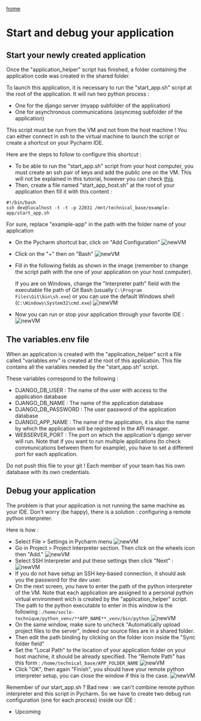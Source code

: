 [home](../index.md)

# Start and debug your application

## Start your newly created application

Once the "application_helper" script has finished, a folder containing the application code was created in the shared folder.

To launch this application, it is necessary to run the "start_app.sh" script at the root of the application.
It will run two python process :
- One for the django server (myapp subfolder of the application)
- One for asynchronous communications (asyncmsg subfolder of the application)

This script must be run from the VM and not from the host machine !
You can either connect in ssh to the virtual machine to launch the script or create a shortcut on your Pycharm IDE.

Here are the steps to follow to configure this shortcut :

- To be able to run the "start_app.sh" script from your host computer, you must create an ssh pair of keys and add the public one on the VM.
This will not be explained in this tutorial, however you can check [this](https://adamdehaven.com/blog/how-to-generate-an-ssh-key-and-add-your-public-key-to-the-server-for-authentication/).
- Then, create a file named "start_app_host.sh" at the root of your application then fill it with this content :
```
#!/bin/bash
ssh dev@localhost -t -t -p 22031 /mnt/technical_base/example-app/start_app.sh
```
For sure, replace "example-app" in the path with the folder name of your application
- On the Pycharm shortcut bar, click on "Add Configuration"
![newVM](./images/add_config.png)
- Click on the "+" then on "Bash"
![newVM](./images/add_bash_config.png)
- Fill in the following fields as shown in the image (remember to change the script path with the one of your application on your host computer). 

  If you are on Windows, change the "Interpreter path" field with the executable file path of Git Bash (usually ```C:\Program Files\Git\bin\sh.exe```) or you can use the default Windows shell (```C:\Windows\System32\cmd.exe```)
![newVM](./images/edit_config.png)
- Now you can run or stop your application through your favorite IDE :
![newVM](./images/run_config.png)

## The variables.env file
When an application is created with the "application_helper" scrit a file called "variables.env" is created at the root of this application.
This file contains all the variables needed by the "start_app.sh" script. 

These variables correspond to the following :
- DJANGO_DB_USER : The name of the user with access to the application database
- DJANGO_DB_NAME : The name of the application database
- DJANGO_DB_PASSWORD : The user password of the application database
- DJANGO_APP_NAME : The name of the application, it is also the name by which the application will be registered in the API manager.
- WEBSERVER_PORT : The port on which the application's django server will run. Note that if you want to run multiple applications (to check communications between them for example), you have to set a different port for each application.

Do not push this file to your git ! Each member of your team has his own database with its own credentials.

## Debug your application
The problem is that your application is not running the same machine as your IDE. Don't worry (be happy), there is a solution : configuring a remote python interpreter. 

Here is how :
- Select File > Settings in Pycharm menu
![newVM](./images/settings_pycharm.png)
- Go in Project > Project Interpreter section. Then click on the wheels icon then "Add."
![newVM](./images/interpreter.png)
- Select SSH Interpreter and put these settings then click "Next" :
![newVM](./images/interpreter_2.png)
- If you do not have setup an SSH key-based connection, it should ask you the password for the dev user.
- On the next screen, you have to enter the path of the python interpreter of the VM. Note that each application are assigned to a personal python virtual environment wich is created by the "application_helper" script.
  The path to the python executable to enter in this window is the following : ```/home/socle-technique/python_venv/**APP_NAME**_venv/bin/python``` 
![newVM](./images/interpreter_3.png)
- On the same window, make sure to uncheck "Automatically upload project files to the server", indeed our source files are in a shared folder.
- Then edit the path binding by clicking on the folder icon inside the "Sync folder field"
- Set the "Local Path" to the location of your application folder on your host machine, it should be already specified. 
  The "Remote Path" has this form : ```/home/technical_base/APP_FOLDER_NAME```
![newVM](./images/interpreter_4.png)
- Click "OK", then again "Finish", you should have your remote python interpreter setup, you can close the window if this is the case.
![newVM](./images/interpreter_5.png)

Remember of our start_app.sh ? Bad new : we can't combine remote python interpreter and this script in Pycharm.
So we have to create two debug run configuration (one for each process) inside our IDE :
- Upcoming